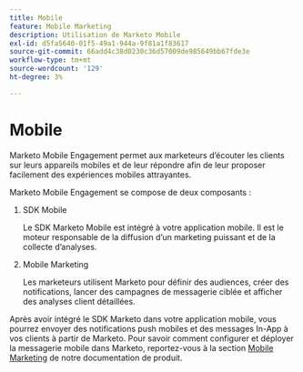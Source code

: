 ```yaml
---
title: Mobile
feature: Mobile Marketing
description: Utilisation de Marketo Mobile
exl-id: d5fa5640-01f5-49a1-944a-9f81a1f83617
source-git-commit: 66add4c38d0230c36d57009de985649bb67fde3e
workflow-type: tm+mt
source-wordcount: '129'
ht-degree: 3%

---
```


# Mobile

Marketo Mobile Engagement permet aux marketeurs d’écouter les clients sur leurs appareils mobiles et de leur répondre afin de leur proposer facilement des expériences mobiles attrayantes.

Marketo Mobile Engagement se compose de deux composants :

1. SDK Mobile

   Le SDK Marketo Mobile est intégré à votre application mobile. Il est le moteur responsable de la diffusion d’un marketing puissant et de la collecte d’analyses.

1. Mobile Marketing

   Les marketeurs utilisent Marketo pour définir des audiences, créer des notifications, lancer des campagnes de messagerie ciblée et afficher des analyses client détaillées.

Après avoir intégré le SDK Marketo dans votre application mobile, vous pourrez envoyer des notifications push mobiles et des messages In-App à vos clients à partir de Marketo. Pour savoir comment configurer et déployer la messagerie mobile dans Marketo, reportez-vous à la section [Mobile Marketing](https://experienceleague.adobe.com/fr/docs/marketo/using/product-docs/mobile-marketing/admin/add-a-mobile-app) de notre documentation de produit.
